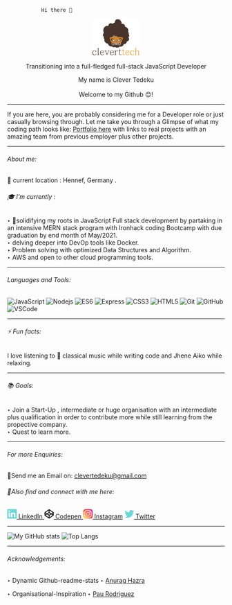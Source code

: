                Hi there 👋

  <p align="center"> <a href="http://cleverttech.com"><img src="https://github.com/Cleverttech/Cleverttech/blob/main/readme-logo.png" alt="CLeverttech-Logo" margin="auto 0px" width="110" height="83"/></a>
</p>

<p align="center">
Transitioning into a full-fledged full-stack JavaScript Developer  </p> 

 <p align="center"> My name is Clever Tedeku <br><br>Welcome to my Github 😊!</p>
 <hr> 
 If you are here, you are probably considering me for a Developer role or just casually browsing through. Let me take you through a Glimpse of what my coding path looks like:
<a href="http://cleverttech.com">Portfolio here</a> with links to real projects with an amazing team from previous employer plus other projects.
 <hr>
 
 ###### About me: 

📍 current location : Hennef, Germany . 
 
###### 🎓 I’m currently : 

‣   📝solidifying my roots in JavaScript Full stack development by partaking in an intensive MERN stack program with Ironhack coding Bootcamp with due graduation by end month of May/2021.<br>
‣  delving deeper into DevOp tools like Docker.<br>
‣ Problem solving with optimized Data Structures and Algorithm.<br>
‣ AWS and open to other cloud programming tools.
 <hr>

###### Languages and Tools:

![JavaScript](https://img.shields.io/badge/-JavaScript-yellow?style=flat-square&logo=javascript)
![Nodejs](https://img.shields.io/badge/-NodeJS-green?style=flat-square&logo=Node.js)
![ES6](https://img.shields.io/badge/-ES6-orange?style=flat-square&logo=ECMAScript6)
![Express](https://img.shields.io/badge/-Express-purple?style=flat-square&logo=express)
![CSS3](https://img.shields.io/badge/-CSS3-1572B6?style=flat-square&logo=css3)
![HTML5](https://img.shields.io/badge/-HTML5-E34F26?style=flat-square&logo=html5&logoColor=white)
![Git](https://img.shields.io/badge/-Git-black?style=flat-square&logo=git)
![GitHub](https://img.shields.io/badge/-GitHub-181717?style=flat-square&logo=github)
![VSCode](https://img.shields.io/badge/-VS_Code-007ACC?style=flat-square&logo=visual-studio-code)

<hr>

###### ⚡ Fun facts: 

I love listening to 🎵 classical music while writing code and Jhene Aiko while relaxing.
 <hr>

###### 📚 Goals:

 ‣ Join a Start-Up , intermediate or huge organisation with an intermediate plus qualification in order to contribute more while still learning from the propective company.<br>
 ‣ Quest to learn more.
 <hr>

###### For more Enquiries: 

📩Send me an Email on: <a href="mailto: clevertedeku@gmail.com">clevertedeku@gmail.com</a>

###### 🤝Also find and connect with me here:

<a href="https://www.linkedin.com/in/clever-tedeku-84505a127/"><img width="22" src="https://github.com/Cleverttech/Cleverttech/blob/main/linkedin.svg"> LinkedIn </a>
 <a href="https://codepen.io/cleverttech"><img width="22" src="https://github.com/Cleverttech/Cleverttech/blob/main/codepen.png"> Codepen </a>
 <a href="https://www.instagram.com/clever_ttech/"><img width="22" src="https://github.com/Cleverttech/Cleverttech/blob/main/instagram.svg"> Instagram</a>
 <a href="https://twitter.com/TedekuClever"><img width="22" src="https://github.com/Cleverttech/Cleverttech/blob/main/twitter.svg"> Twitter </a>

 <hr> 



![My GitHub stats](https://github-readme-stats.vercel.app/api?username=Cleverttech&hide=prs&show_icons=true&theme=dracula)
![Top Langs](https://github-readme-stats.vercel.app/api/top-langs/?username=Cleverttech&layout=compact&theme=dracula)
<hr> 

###### Acknowledgements:

 ‣ Dynamic Github-readme-stats ‣ <a href="https://github.com/anuraghazra/github-readme-stats">Anurag Hazra</a>

 ‣ Organisational-Inspiration ‣ <a href="https://github.com/Silinde87">Pau Rodriguez</a>

